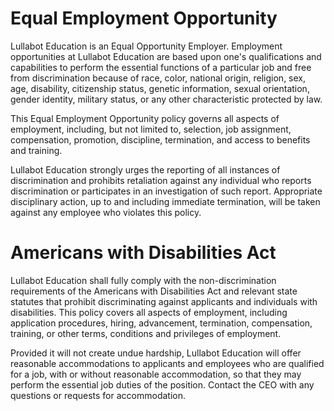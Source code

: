 # Equal Employment Opportunity
Lullabot Education is an Equal Opportunity Employer. Employment opportunities at Lullabot Education are based upon one's qualifications and capabilities to perform the essential functions of a particular job and free from discrimination because of race, color, national origin, religion, sex, age, disability, citizenship status, genetic information, sexual orientation, gender identity, military status, or any other characteristic protected by law.

This Equal Employment Opportunity policy governs all aspects of employment, including, but not limited to, selection, job assignment, compensation, promotion, discipline, termination, and access to benefits and training.

Lullabot Education strongly urges the reporting of all instances of discrimination and prohibits retaliation against any individual who reports discrimination or participates in an investigation of such report. Appropriate disciplinary action, up to and including immediate termination, will be taken against any employee who violates this policy.

# Americans with Disabilities Act
Lullabot Education shall fully comply with the non-discrimination requirements of the Americans with Disabilities Act and relevant state statutes that prohibit discriminating against applicants and individuals with disabilities. This policy covers all aspects of employment, including application procedures, hiring, advancement, termination, compensation, training, or other terms, conditions and privileges of employment. 

Provided it will not create undue hardship, Lullabot Education will offer reasonable accommodations to applicants and employees who are qualified for a job, with or without reasonable accommodation, so that they may perform the essential job duties of the position. Contact the CEO with any questions or requests for accommodation.
